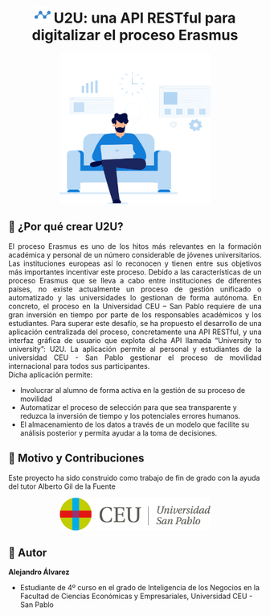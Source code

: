 
<h1 align="center"> 
  <img src="https://github.com/alexalvarezg/U2U_app/raw/main/static/img/logo_layout.png">
  U2U: una API RESTful para digitalizar el proceso Erasmus 
</h1>

<p align="center">
  <img src="https://github.com/alexalvarezg/U2U_app/raw/main/static/img/hero.svg" style="width:300px;height:300px;">
</p>


## 💭 ¿Por qué crear U2U?
<p align = "justify" >
  El proceso Erasmus es uno de los hitos más relevantes en la formación académica y personal de un número considerable de jóvenes universitarios. 
  Las instituciones europeas así lo reconocen y tienen entre sus objetivos más importantes incentivar este proceso. Debido a las características de un proceso Erasmus que se lleva a cabo entre instituciones de diferentes países, no existe actualmente un proceso de gestión unificado o automatizado y las universidades lo gestionan de forma autónoma. 
  En concreto, el proceso en la Universidad CEU – San Pablo requiere de una gran inversión en tiempo por parte de los responsables académicos y los estudiantes. 
  Para superar este desafío, se ha propuesto el desarrollo de una aplicación centralizada del proceso, concretamente una API RESTful, y una interfaz gráfica de usuario que explota dicha API llamada “University to university”: U2U. 
  La aplicación permite al personal y estudiantes de la universidad CEU - San Pablo gestionar el proceso de movilidad internacional para todos sus participantes. 
  <br>
  Dicha aplicación permite: 
</p>
<ul>
  <li> Involucrar al alumno de forma activa en la gestión de su proceso de movilidad </li>
  <li> Automatizar el proceso de selección para que sea transparente y reduzca la inversión de tiempo y los potenciales errores humanos. </li> 
  <li> El almacenamiento de los datos a través de un modelo que facilite su análisis posterior y permita ayudar a la toma de decisiones. </li>
</ul>



## 📝 Motivo y Contribuciones

Este proyecto ha sido construido como trabajo de fin de grado con la ayuda del tutor Alberto Gil de la Fuente
<p align="center">
  <img src="https://github.com/alexalvarezg/U2U_app/raw/main/static/img/logo_CEU_MDD.png" style="width:300px;height:65px;">
</p>


## 👤 Autor
 **Alejandro Álvarez**
- Estudiante de 4º curso en el grado de Inteligencia de los Negocios en la Facultad de Ciencias Económicas y Empresariales, Universidad CEU - San Pablo


